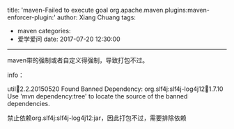 title: 'maven-Failed to execute goal org.apache.maven.plugins:maven-enforcer-plugin:'
author: Xiang Chuang
tags:
  - maven
categories:
  - 爱学爱问
date: 2017-07-20 12:30:00
---
maven带的强制或者自定义得强制，导致打包不过。

info：

util:jar:2.2.20150520
Found Banned Dependency: org.slf4j:slf4j-log4j12:jar:1.7.10
Use 'mvn dependency:tree' to locate the source of the banned dependencies.


禁止依赖org.slf4j:slf4j-log4j12:jar，因此打包不过，需要排除依赖